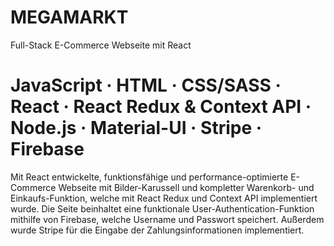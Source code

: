 # MEGAMARKT

Full-Stack E-Commerce Webseite mit React

# JavaScript · HTML · CSS/SASS · React · React Redux & Context API · Node.js · Material-UI · Stripe · Firebase

Mit React entwickelte, funktionsfähige und performance-optimierte E-Commerce Webseite
mit Bilder-Karussell und kompletter Warenkorb- und Einkaufs-Funktion, welche mit React Redux und
Context API implementiert wurde. Die Seite beinhaltet eine funktionale User-Authentication-Funktion
mithilfe von Firebase, welche Username und Passwort speichert. Außerdem wurde Stripe für die Eingabe der
Zahlungsinformationen implementiert.
